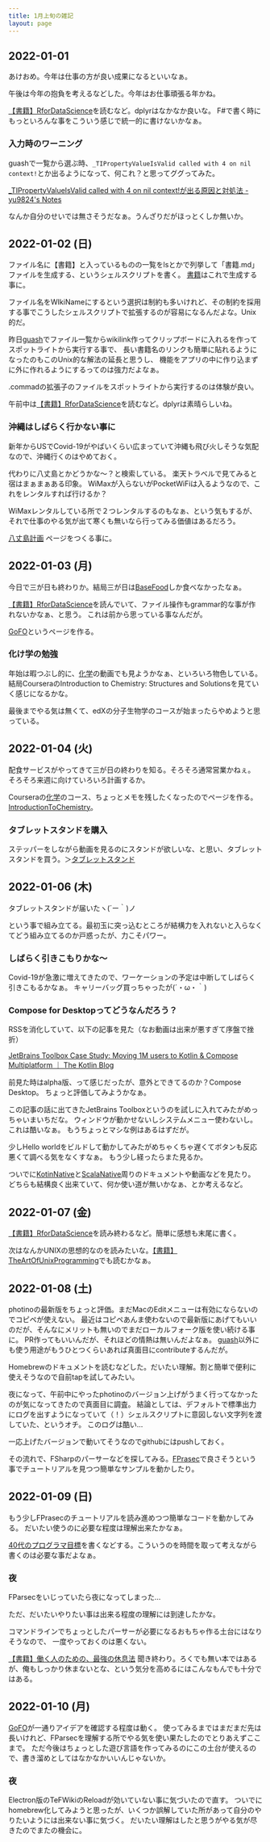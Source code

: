 ```yaml
---
title: 1月上旬の雑記
layout: page
---
```


## 2022-01-01

あけおめ。今年は仕事の方が良い成果になるといいなぁ。

午後は今年の抱負を考えるなどした。今年はお仕事頑張る年かね。

[【書籍】RforDataScience](https://karino2.github.io/RandomThoughts/【書籍】RforDataScience)を読むなど。dplyrはなかなか良いな。
F#で書く時にもっといろんな事をこういう感じで統一的に書けないかなぁ。

### 入力時のワーニング

guashで一覧から選ぶ時、`_TIPropertyValueIsValid called with 4 on nil context!`とか出るようになって、何これ？と思ってググってみた。

[_TIPropertyValueIsValid called with 4 on nil context!が出る原因と対処法 - yu9824's Notes](https://note.yu9824.com/error/2021/08/28/matplotlib-warning-TIPropertyValueIsValid.html)

なんか自分のせいでは無さそうだなぁ。うんざりだがほっとくしか無いか。

## 2022-01-02 (日)

ファイル名に【書籍】と入っているものの一覧をlsとかで列挙して「書籍.md」ファイルを生成する、というシェルスクリプトを書く。
[書籍](https://karino2.github.io/RandomThoughts/書籍)はこれで生成する事に。

ファイル名をWIkiNameにするという選択は制約も多いけれど、その制約を採用する事でこうしたシェルスクリプトで拡張するのが容易になるんだよな。Unix的だ。

昨日[guash](https://karino2.github.io/RandomThoughts/guash)でファイル一覧からwikilink作ってクリップボードに入れるを作ってスポットライトから実行する事で、
長い書籍名のリンクも簡単に貼れるようになったのもこのUnix的な解法の延長と思うし、
機能をアプリの中に作り込まずに外に作れるようにするってのは強力だよなぁ。

.commadの拡張子のファイルをスポットライトから実行するのは体験が良い。

午前中は[【書籍】RforDataScience](https://karino2.github.io/RandomThoughts/【書籍】RforDataScience)を読むなど。dplyrは素晴らしいね。

### 沖縄はしばらく行かない事に

新年からUSでCovid-19がやばいくらい広まっていて沖縄も飛び火しそうな気配なので、沖縄行くのはやめておく。

代わりに八丈島とかどうかな〜？と検索している。
楽天トラベルで見てみると宿はまぁまぁある印象。
WiMaxが入らないがPocketWiFiは入るようなので、これをレンタルすれば行けるか？

WiMaxレンタルしている所で２つレンタルするのもなぁ、という気もするが、
それで仕事のやる気が出て寒くも無いなら行ってみる価値はあるだろう。

[八丈島計画](https://karino2.github.io/RandomThoughts/八丈島計画) ページをつくる事に。

## 2022-01-03 (月)

今日で三が日も終わりか。結局三が日は[BaseFood](https://karino2.github.io/RandomThoughts/BaseFood)しか食べなかったなぁ。

[【書籍】RforDataScience](https://karino2.github.io/RandomThoughts/【書籍】RforDataScience)を読んでいて、ファイル操作もgrammar的な事が作れないかなぁ、と思う。
これは前から思っている事なんだが。

[GoFO](https://karino2.github.io/RandomThoughts/GoFO)というページを作る。

### 化け学の勉強

年始は暇つぶし的に、[化学](https://karino2.github.io/RandomThoughts/化学)の動画でも見ようかなぁ、といろいろ物色している。
結局CourseraのIntroduction to Chemistry: Structures and Solutionsを見ていく感じになるかな。

最後までやる気は無くて、edXの分子生物学のコースが始まったらやめようと思っている。

## 2022-01-04 (火)

配食サービスがやってきて三が日の終わりを知る。そろそろ通常営業かねぇ。
そろそろ来週に向けていろいろ計画するか。

Courseraの[化学](https://karino2.github.io/RandomThoughts/化学)のコース、ちょっとメモを残したくなったのでページを作る。[IntroductionToChemistry](https://karino2.github.io/RandomThoughts/IntroductionToChemistry)。

### タブレットスタンドを購入

ステッパーをしながら動画を見るのにスタンドが欲しいな、と思い、タブレットスタンドを買う。＞[タブレットスタンド](https://karino2.github.io/RandomThoughts/タブレットスタンド)

## 2022-01-06 (木)

タブレットスタンドが届いたヽ(´ー｀)ノ

という事で組み立てる。最初玉に突っ込むところが結構力を入れないと入らなくてどう組み立てるのか戸惑ったが、力こそパワー。

### しばらく引きこもりかな〜

Covid-19が急激に増えてきたので、ワーケーションの予定は中断してしばらく引きこもるかなぁ。
キャリーバッグ買っちゃったが(´・ω・｀)

### Compose for Desktopってどうなんだろう？

RSSを消化していて、以下の記事を見た（なお動画は出来が悪すぎて序盤で挫折）

[JetBrains Toolbox Case Study: Moving 1M users to Kotlin & Compose Multiplatform ｜ The Kotlin Blog](https://blog.jetbrains.com/kotlin/2021/12/compose-multiplatform-toolbox-case-study/)

前見た時はalpha版、って感じだったが、意外とできてるのか？Compose Desktop。
ちょっと評価してみようかなぁ。

この記事の話に出てきたJetBrains Toolboxというのを試しに入れてみたがめっちゃいまいちだな。
ウィンドウが動かせないしシステムメニュー使わないし。これは酷いなぁ。
もうちょっとマシな例はあるはずだが。

少しHello worldをビルドして動かしてみたがめちゃくちゃ遅くてボタンも反応悪くて調べる気をなくすなぁ。
もう少し経ったらまた見るか。

ついでに[KotinNative](https://karino2.github.io/RandomThoughts/KotinNative)と[ScalaNative](https://karino2.github.io/RandomThoughts/ScalaNative)周りのドキュメントや動画などを見たり。
どちらも結構良く出来ていて、何か使い道が無いかなぁ、とか考えるなど。

## 2022-01-07 (金)

[【書籍】RforDataScience](https://karino2.github.io/RandomThoughts/【書籍】RforDataScience)を読み終わるなど。簡単に感想も末尾に書く。

次はなんかUNIXの思想的なのを読みたいな。[【書籍】TheArtOfUnixProgramming](https://karino2.github.io/RandomThoughts/【書籍】TheArtOfUnixProgramming)でも読むかなぁ。

## 2022-01-08 (土)

photinoの最新版をちょっと評価。まだMacのEditメニューは有効にならないのでコピペが使えない。
最近はコピペあんま使わないので最新版にあげてもいいのだが、そんなにメリットも無いのでまだローカルフォーク版を使い続ける事に。
PR作ってもいいんだが、それほどの情熱は無いんだよなぁ。
[guash](https://karino2.github.io/RandomThoughts/guash)以外にも使う用途がもうひとつくらいあれば真面目にcontributeするんだが。

Homebrewのドキュメントを読むなどした。だいたい理解。割と簡単で便利に使えそうなので自前tapを試してみたい。

夜になって、午前中にやったphotinoのバージョン上げがうまく行ってなかったのが気になってきたので真面目に調査。
結論としては、デフォルトで標準出力にログを出すようになっていて（！）シェルスクリプトに意図しない文字列を渡していた、というオチ。
このログは酷い…

一応上げたバージョンで動いてそうなのでgithubにはpushしておく。

その流れで、FSharpのパーサーなどを探してみる。[FPrasec](https://karino2.github.io/RandomThoughts/FPrasec)で良さそうという事でチュートリアルを見つつ簡単なサンプルを動かしたり。

## 2022-01-09 (日)

もう少しFPrasecのチュートリアルを読み進めつつ簡単なコードを動かしてみる。
だいたい使うのに必要な程度は理解出来たかなぁ。

[40代のプログラマ目標](https://karino2.github.io/RandomThoughts/40代のプログラマ目標)を書くなどする。こういうのを時間を取って考えながら書くのは必要な事だよなぁ。

### 夜

FParsecをいじっていたら夜になってしまった…

ただ、だいたいやりたい事は出来る程度の理解には到達したかな。

コマンドラインでちょっとしたパーサーが必要になるおもちゃ作る土台にはなりそうなので、
一度やっておくのは悪くない。

[【書籍】働く人のための、最強の休息法](https://karino2.github.io/RandomThoughts/【書籍】働く人のための、最強の休息法) 聞き終わり。ろくでも無い本ではあるが、俺もしっかり休まないとな、という気分を高めるにはこんなもんでも十分ではある。

## 2022-01-10 (月)

[GoFO](https://karino2.github.io/RandomThoughts/GoFO)が一通りアイデアを確認する程度は動く。
使ってみるまではまだまだ先は長いけれど、FParsecを理解する所でやる気を使い果たしたのでとりあえずここまで。
ただ今後はちょっとした遊び言語を作ってみるのにこの土台が使えるので、書き溜めとしてはなかなかいいんじゃないか。

### 夜

Electron版のTeFWikiのReloadが効いていない事に気づいたので直す。
ついでにhomebrew化してみようと思ったが、いくつか誤解していた所があって自分のやりたいようには出来ない事に気づく。
だいたい理解はしたと思うがやる気が尽きたのでまたの機会に。